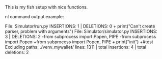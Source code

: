 This is my fish setup with nice functions.

nl command output example:

File: Simulator/run.py
INSERTIONS: 1 | DELETIONS: 0 
        +        print("Can't create parser, problem with arguments")
File: Simulator/simulator.py
INSERTIONS: 3 | DELETIONS: 2 
        -from subprocess import Popen, PIPE
        -from subprocess import Popen
        +from subprocess import Popen, PIPE
        +        print("init")
        +#test
Excluding paths: ./venv_mywallet/
lines: 1311 | total insertions: 4 | total deletions: 2